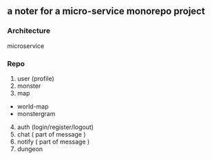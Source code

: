 ## a noter for a micro-service monorepo project

### Architecture
microservice

### Repo
1. user (profile)
2. monster
3. map
  - world-map
  - monstergram
4. auth (login/register/logout)
5. chat ( part of message )
6. notify ( part of message )
7. dungeon